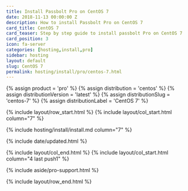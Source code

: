 ```yaml
---
title: Install Passbolt Pro on CentOS 7
date: 2018-11-13 00:00:00 Z
description: How to install Passbolt Pro on CentOS 7
card_title: CentOS 7
card_teaser: Step by step guide to install passbolt Pro on CentOS 7
card_position: 3
icon: fa-server
categories: [hosting,install,pro]
sidebar: hosting
layout: default
slug: CentOS 7
permalink: hosting/install/pro/centos-7.html
---
```


{% assign product = 'pro' %}
{% assign distribution = 'centos' %}
{% assign distributionVersion = 'latest' %}
{% assign distributionSlug = 'centos-7' %}
{% assign distributionLabel = 'CentOS 7' %}

{% include layout/row_start.html %}
{% include layout/col_start.html column="7" %}

{% include hosting/install/install.md column="7" %}

{% include date/updated.html %}

{% include layout/col_end.html %}
{% include layout/col_start.html column="4 last push1" %}

{% include aside/pro-support.html %}

{% include layout/row_end.html %}
